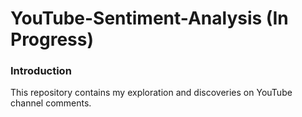 # YouTube-Sentiment-Analysis (In Progress)
### Introduction
This repository contains my exploration and discoveries on YouTube channel comments.
